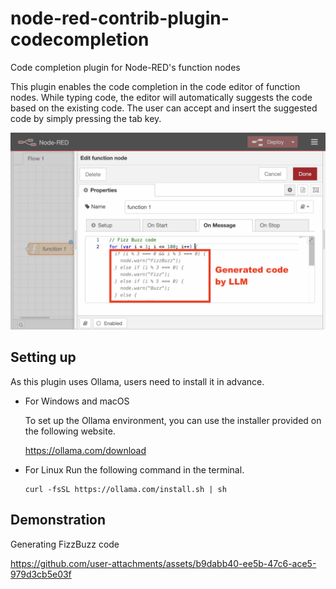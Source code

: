 # node-red-contrib-plugin-codecompletion

Code completion plugin for Node-RED's function nodes

This plugin enables the code completion in the code editor of function nodes.
While typing code, the editor will automatically suggests the code based on the existing code.
The user can accept and insert the suggested code by simply pressing the tab key.

![](fizzbuzz.png)

## Setting up
As this plugin uses Ollama, users need to install it in advance.

- For Windows and macOS

  To set up the Ollama environment, you can use the installer provided on the following website.

  https://ollama.com/download

- For Linux
  Run the following command in the terminal.
  ```
  curl -fsSL https://ollama.com/install.sh | sh
  ```

## Demonstration
Generating FizzBuzz code


https://github.com/user-attachments/assets/b9dabb40-ee5b-47c6-ace5-979d3cb5e03f


